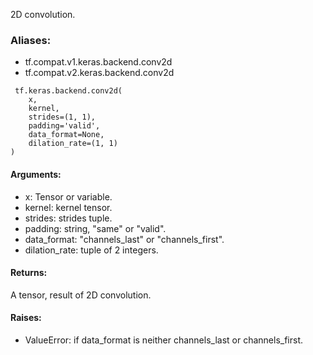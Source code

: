 2D convolution.
### Aliases:
- tf.compat.v1.keras.backend.conv2d
- tf.compat.v2.keras.backend.conv2d

```
 tf.keras.backend.conv2d(
    x,
    kernel,
    strides=(1, 1),
    padding='valid',
    data_format=None,
    dilation_rate=(1, 1)
)
```
#### Arguments:
- x: Tensor or variable.
- kernel: kernel tensor.
- strides: strides tuple.
- padding: string, "same" or "valid".
- data_format: "channels_last" or "channels_first".
- dilation_rate: tuple of 2 integers.
#### Returns:
A tensor, result of 2D convolution.
#### Raises:
- ValueError: if data_format is neither channels_last or channels_first.
